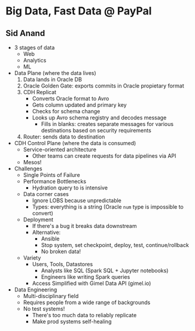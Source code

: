 # Big Data, Fast Data @ PayPal
## Sid Anand

* 3 stages of data
    * Web
    * Analytics
    * ML
* Data Plane (where the data lives)
    1. Data lands in Oracle DB
    2. Oracle Golden Gate: exports commits in Oracle propietary format
    3. CDH Replicat
        * Converts Oracle format to Avro
        * Gets column updated and primary key
        * Checks for schema change
        * Looks up Avro schema registry and decodes message
            * Fills in blanks: creates separate messages for various destinations based on security requirements
    4. Router: sends data to destination
* CDH Control Plane (where the data is consumed)
    * Service-oriented architecture
        * Other teams can create requests for data pipelines via API
    * Mesos!
* Challenges
    * Single Points of Failure
    * Performance Bottlenecks
        * Hydration query to is intensive
    * Data corner cases
        * Ignore LOBS because unpredictable
        * Types: everything is a string (Oracle `num` type is impossible to convert)
    * Deployment
        * If there's a bug it breaks data downstream
        * Alternative:
            * Ansible
            * Stop system, set checkpoint, deploy, test, continue/rollback
            * No broken data!
    * Variety
        * Users, Tools, Datastores
            * Analysts like SQL (Spark SQL + Jupyter notebooks)
            * Engineers like writing Spark queries
        * Access Simplified with Gimel Data API (gimel.io)
* Data Engineering
    * Multi-disciplinary field
    * Requires people from a wide range of backgrounds
    * No test systems!
        * There's too much data to reliably replicate
        * Make prod systems self-healing

